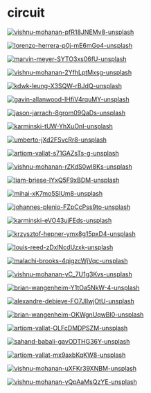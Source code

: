 # circuit

<a href="vishnu-mohanan-pfR18JNEMv8-unsplash.jpg"><img alt="vishnu-mohanan-pfR18JNEMv8-unsplash" src="vishnu-mohanan-pfR18JNEMv8-unsplash.jpg"></a>

<a href="lorenzo-herrera-p0j-mE6mGo4-unsplash.jpg"><img alt="lorenzo-herrera-p0j-mE6mGo4-unsplash" src="lorenzo-herrera-p0j-mE6mGo4-unsplash.jpg"></a>

<a href="marvin-meyer-SYTO3xs06fU-unsplash.jpg"><img alt="marvin-meyer-SYTO3xs06fU-unsplash" src="marvin-meyer-SYTO3xs06fU-unsplash.jpg"></a>

<a href="vishnu-mohanan-2YfhLptMxsg-unsplash.jpg"><img alt="vishnu-mohanan-2YfhLptMxsg-unsplash" src="vishnu-mohanan-2YfhLptMxsg-unsplash.jpg"></a>

<a href="kdwk-leung-X3SQW-rBJdQ-unsplash.jpg"><img alt="kdwk-leung-X3SQW-rBJdQ-unsplash" src="kdwk-leung-X3SQW-rBJdQ-unsplash.jpg"></a>

<a href="gavin-allanwood-IHfiV4rquMY-unsplash.jpg"><img alt="gavin-allanwood-IHfiV4rquMY-unsplash" src="gavin-allanwood-IHfiV4rquMY-unsplash.jpg"></a>

<a href="jason-jarrach-8grom09QaDs-unsplash.jpg"><img alt="jason-jarrach-8grom09QaDs-unsplash" src="jason-jarrach-8grom09QaDs-unsplash.jpg"></a>

<a href="karminski-tUW-YhXuOnI-unsplash.jpg"><img alt="karminski-tUW-YhXuOnI-unsplash" src="karminski-tUW-YhXuOnI-unsplash.jpg"></a>

<a href="umberto-jXd2FSvcRr8-unsplash.jpg"><img alt="umberto-jXd2FSvcRr8-unsplash" src="umberto-jXd2FSvcRr8-unsplash.jpg"></a>

<a href="artiom-vallat-s71GAZsTs-g-unsplash.jpg"><img alt="artiom-vallat-s71GAZsTs-g-unsplash" src="artiom-vallat-s71GAZsTs-g-unsplash.jpg"></a>

<a href="vishnu-mohanan-rZKdS0wI8Ks-unsplash.jpg"><img alt="vishnu-mohanan-rZKdS0wI8Ks-unsplash" src="vishnu-mohanan-rZKdS0wI8Ks-unsplash.jpg"></a>

<a href="liam-briese-lYxQ5F9xBDM-unsplash.jpg"><img alt="liam-briese-lYxQ5F9xBDM-unsplash" src="liam-briese-lYxQ5F9xBDM-unsplash.jpg"></a>

<a href="mihai-xK7mo5SlUm8-unsplash.jpg"><img alt="mihai-xK7mo5SlUm8-unsplash" src="mihai-xK7mo5SlUm8-unsplash.jpg"></a>

<a href="johannes-plenio-FZpCcPss9to-unsplash.jpg"><img alt="johannes-plenio-FZpCcPss9to-unsplash" src="johannes-plenio-FZpCcPss9to-unsplash.jpg"></a>

<a href="karminski-eVO43ujFEds-unsplash.jpg"><img alt="karminski-eVO43ujFEds-unsplash" src="karminski-eVO43ujFEds-unsplash.jpg"></a>

<a href="krzysztof-hepner-ymx8g15pxD4-unsplash.jpg"><img alt="krzysztof-hepner-ymx8g15pxD4-unsplash" src="krzysztof-hepner-ymx8g15pxD4-unsplash.jpg"></a>

<a href="louis-reed-zDxlNcdUzxk-unsplash.jpg"><img alt="louis-reed-zDxlNcdUzxk-unsplash" src="louis-reed-zDxlNcdUzxk-unsplash.jpg"></a>

<a href="malachi-brooks-4qigzcWjVqc-unsplash.jpg"><img alt="malachi-brooks-4qigzcWjVqc-unsplash" src="malachi-brooks-4qigzcWjVqc-unsplash.jpg"></a>

<a href="vishnu-mohanan-yC_7U1g3Kvs-unsplash.jpg"><img alt="vishnu-mohanan-yC_7U1g3Kvs-unsplash" src="vishnu-mohanan-yC_7U1g3Kvs-unsplash.jpg"></a>

<a href="brian-wangenheim-Y1tOa5NkW-4-unsplash.jpg"><img alt="brian-wangenheim-Y1tOa5NkW-4-unsplash" src="brian-wangenheim-Y1tOa5NkW-4-unsplash.jpg"></a>

<a href="alexandre-debieve-FO7JIlwjOtU-unsplash.jpg"><img alt="alexandre-debieve-FO7JIlwjOtU-unsplash" src="alexandre-debieve-FO7JIlwjOtU-unsplash.jpg"></a>

<a href="brian-wangenheim-OKWgnUqwBl0-unsplash.jpg"><img alt="brian-wangenheim-OKWgnUqwBl0-unsplash" src="brian-wangenheim-OKWgnUqwBl0-unsplash.jpg"></a>

<a href="artiom-vallat-OLFcDMDPSZM-unsplash.jpg"><img alt="artiom-vallat-OLFcDMDPSZM-unsplash" src="artiom-vallat-OLFcDMDPSZM-unsplash.jpg"></a>

<a href="sahand-babali-gavODTHG36Y-unsplash.jpg"><img alt="sahand-babali-gavODTHG36Y-unsplash" src="sahand-babali-gavODTHG36Y-unsplash.jpg"></a>

<a href="artiom-vallat-mx9axbKqKW8-unsplash.jpg"><img alt="artiom-vallat-mx9axbKqKW8-unsplash" src="artiom-vallat-mx9axbKqKW8-unsplash.jpg"></a>

<a href="vishnu-mohanan-uXFKr39XNBM-unsplash.jpg"><img alt="vishnu-mohanan-uXFKr39XNBM-unsplash" src="vishnu-mohanan-uXFKr39XNBM-unsplash.jpg"></a>

<a href="vishnu-mohanan-yQpAaMsQzYE-unsplash.jpg"><img alt="vishnu-mohanan-yQpAaMsQzYE-unsplash" src="vishnu-mohanan-yQpAaMsQzYE-unsplash.jpg"></a>


